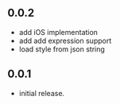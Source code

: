## 0.0.2

* add iOS implementation
* add add expression support
* load style from json string


## 0.0.1

* initial release.

